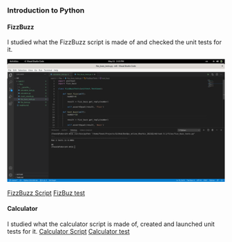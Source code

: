 ### Introduction to Python

#### FizzBuzz
I studied what the FizzBuzz script is made of and checked the unit tests for it.
 <p><img  src='images/1.png'></p>
<a href="files/fizz_buzz.py">FizzBuzz Script</a>
<a href="files/fizz_buzz_tests.py">FizBuz test</a>

#### Сalculator
I studied what the calculator script is made of, created and launched unit tests for it.
<a href="files/calculator.py">Calculator Script</a>
<a href="files/calculator_test.py">Calculator test</a>
